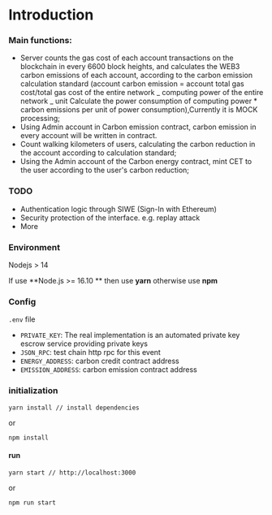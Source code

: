 # Introduction

### Main functions:

- Server counts the gas cost of each account transactions on the blockchain in every 6600 block heights, and calculates the WEB3 carbon emissions of each account, according to the carbon emission calculation standard (account carbon emission = account total gas cost/total gas cost of the entire network _ computing power of the entire network _ unit Calculate the power consumption of computing power \* carbon emissions per unit of power consumption),Currently it is MOCK processing;
- Using Admin account in Carbon emission contract, carbon emission in every account will be written in contract.
- Count walking kilometers of users, calculating the carbon reduction in the account according to calculation standard;
- Using the Admin account of the Carbon energy contract, mint CET to the user according to the user's carbon reduction;

### TODO

- Authentication logic through SIWE (Sign-In with Ethereum)
- Security protection of the interface. e.g. replay attack
- More

### Environment

Nodejs > 14

If use **Node.js >= 16.10 **
then use **yarn**
otherwise use **npm**

### Config

`.env` file

- `PRIVATE_KEY`: The real implementation is an automated private key escrow service providing private keys
- `JSON_RPC`: test chain http rpc for this event
- `ENERGY_ADDRESS`: carbon credit contract address
- `EMISSION_ADDRESS`: carbon emission contract address

### initialization

```
yarn install // install dependencies
```

or

```
npm install
```

#### run

```
yarn start // http://localhost:3000
```

or

```
npm run start
```
